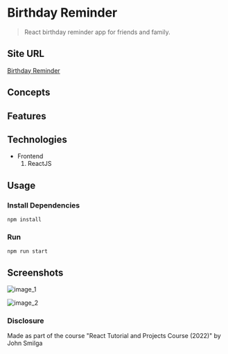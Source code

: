 # Birthday Reminder

> React birthday reminder app for friends and family.

## Site URL

[Birthday Reminder](https://oziv-birthday-reminder.netlify.app/)

## Concepts

## Features

## Technologies

- Frontend
  1. ReactJS

## Usage

### Install Dependencies

```
npm install
```

### Run

```
npm run start
```

## Screenshots

![image_1](https://user-images.githubusercontent.com/89987476/182040844-ecc049c7-c320-47a1-8da5-789abc213ac4.png)

![image_2](https://user-images.githubusercontent.com/89987476/182040846-817e0aed-94e9-49fe-85ef-a602e5d8d9e8.png)

### Disclosure

Made as part of the course "React Tutorial and Projects Course (2022)" by John Smilga

